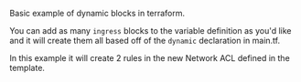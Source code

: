 Basic example of dynamic blocks in terraform.

You can add as many `ingress` blocks to the variable definition as you'd like and it will create them all based off of the `dynamic` declaration in main.tf.

In this example it will create 2 rules in the new Network ACL defined in the template.